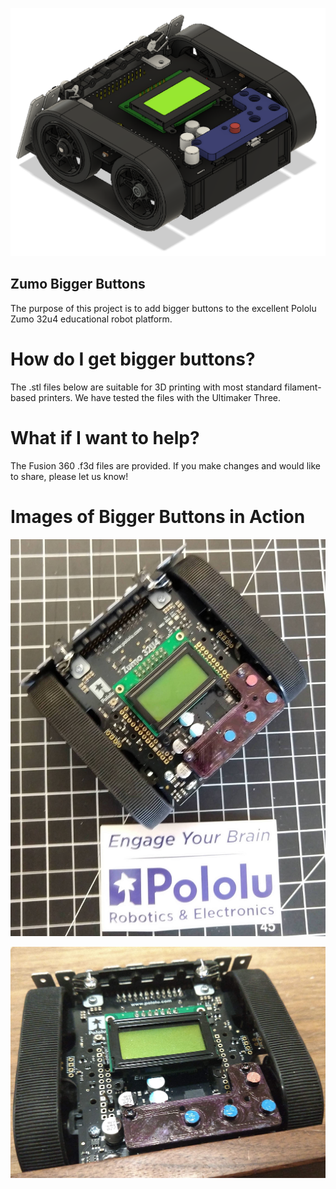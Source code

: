 ![Zumo with Bigger Buttons Rendering](webassets/rendering.png )

## Zumo Bigger Buttons

The purpose of this project is to add bigger buttons to the excellent Pololu Zumo 32u4 educational robot platform.

# How do I get bigger buttons?

The .stl files below are suitable for 3D printing with most standard filament-based printers. We have tested the files with the Ultimaker Three.

# What if I want to help?

The Fusion 360 .f3d files are provided. If you make changes and would like to share, please let us know!

# Images of Bigger Buttons in Action

![Zumo with Bigger Buttons](webassets/zumo-biggerbuttons-with-inch-scale.jpg )

![Zumo with Bigger Buttons](webassets/zumo-biggerbuttons.jpg )

